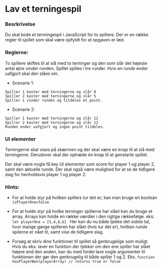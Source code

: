 # Lav et terningespil

### Besrkrivelse

Du skal kode et termingespil i JavaScript for to spillere. Der er en række regler til spillet som skal være opfyldt for at opgaven er løst.

### Reglerne:

To spillere skiftes til at slå med to terninger og den som slår det højeste antal øjne vinder runden.
Spillet spilles i tre runder. Hvis en runde ender uafgjort skal den slåes om.

- Scenarie 1:

```
Spiller 1 kaster med terningerne og slår 8
Spiller 2 kaster med terningerne og slår 5
Spiller 1 vinder runden og tildeles et point.
```

- Scenarie 2:

```
Spiller 1 kaster med terningerne og slår 12
Spiller 2 kaster med terningerne og slår 12
Runden ender uafgjort og ingen point tildeles.
```

### UI elementer

Terningerne skal vises på skærmen og der skal være en knap til at slå med terningerne.
Derudover skal der optræde en knap til at genstarte spillet.

Der skal være nogle få key UI elementer som score for player 1 og player 2, samt den aktuelle runde.
Der skal også være mulighed for at se de tidligere slag for henholdsvis player 1 og player 2.

### Hints:

- For at holde styr på hvilken spillers tur det er; kan man bruge en boolean `isPlayerOne=false`

- For at holde styr på hvilke terninger spillerne har slået kan du bruge et array. Arrays kan holde en række værdier i den rigtige rækkefølge. eks: `let playerOne = [5,4,8,6] `
  Her kan du nu både tjekke det sidste tal, hvor mange gange spilleren har slået (hvis tur det er), hvilken runde spilerne er nået til, samt vise de tidligere slag.

- Forsøg at skriv dine funktioner til spillet så genbrugelige som muligt. Hvis du eks. laver en funktion der tjekker om den ene spiller har slået højere end den anden, kan du med fordel lave nogle argumenter til funktionen der gør den genbrugelig til både spiller 1 og 2. Eks. `function hasPlayerWon(playerArray) // returns true or false`

